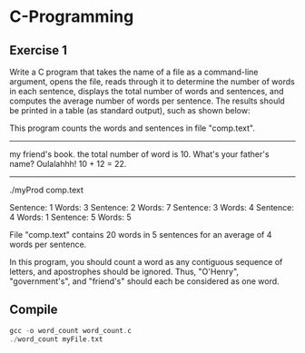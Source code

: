 # C-Programming

## Exercise 1

Write a C program that takes the name of a file as a command-line argument, opens the file, reads through it to determine the number of words in each sentence, displays the total number of words and sentences, and computes the average number of words per sentence. The results should be printed in a table (as standard output), such as shown below:

This program counts the words and sentences in file "comp.text".
________
my friend's book. the total number of word is 10.
What's your father's name? Oulalahhh!
10 + 12 = 22.
________

./myProd comp.text

Sentence: 1 Words: 3
Sentence: 2 Words: 7
Sentence: 3 Words: 4
Sentence: 4 Words: 1
Sentence: 5 Words: 5

File "comp.text" contains 20 words in 5 sentences for an average of 4 words per sentence.

In this program, you should count a word as any contiguous sequence of letters, and apostrophes should be ignored. Thus, "O'Henry", "government's", and "friend's" should each be considered as one word.

## Compile

```C
gcc -o word_count word_count.c
./word_count myFile.txt
```
